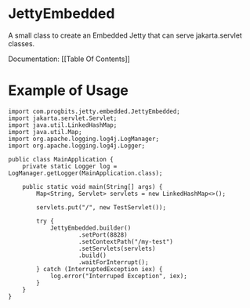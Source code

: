 # JettyEmbedded

A small class to create an Embedded Jetty that can serve jakarta.servlet classes.

Documentation: [[Table Of Contents]]

# Example of Usage

```
import com.progbits.jetty.embedded.JettyEmbedded;
import jakarta.servlet.Servlet;
import java.util.LinkedHashMap;
import java.util.Map;
import org.apache.logging.log4j.LogManager;
import org.apache.logging.log4j.Logger;

public class MainApplication {
	private static Logger log = LogManager.getLogger(MainApplication.class);
	
	public static void main(String[] args) {
		Map<String, Servlet> servlets = new LinkedHashMap<>();

		servlets.put("/", new TestServlet());
		
		try {
			JettyEmbedded.builder()
					.setPort(8828)
					.setContextPath("/my-test")
					.setServlets(servlets)
					.build()
					.waitForInterrupt();
		} catch (InterruptedException iex) {
			log.error("Interruped Exception", iex);
		}
	}
}
```

